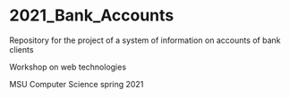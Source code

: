 # 2021_Bank_Accounts
Repository for the project of a system of information on accounts of bank clients

Workshop on web technologies

MSU Computer Science spring 2021
